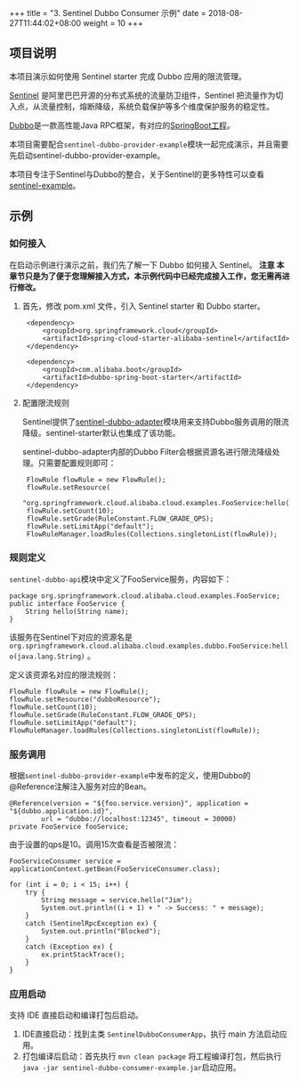 +++
title = "3. Sentinel Dubbo Consumer 示例"
date = 2018-08-27T11:44:02+08:00
weight = 10
+++

## 项目说明

本项目演示如何使用 Sentinel starter 完成 Dubbo 应用的限流管理。

[Sentinel](https://github.com/alibaba/Sentinel) 是阿里巴巴开源的分布式系统的流量防卫组件，Sentinel 把流量作为切入点，从流量控制，熔断降级，系统负载保护等多个维度保护服务的稳定性。

[Dubbo](http://dubbo.apache.org/)是一款高性能Java RPC框架，有对应的[SpringBoot工程](https://github.com/apache/incubator-dubbo-spring-boot-project)。

本项目需要配合`sentinel-dubbo-provider-example`模块一起完成演示，并且需要先启动sentinel-dubbo-provider-example。

本项目专注于Sentinel与Dubbo的整合，关于Sentinel的更多特性可以查看[sentinel-example](https://github.com/spring-cloud-incubator/spring-cloud-alibaba/tree/master/spring-cloud-alibaba-examples/sentinel-example)。

## 示例

### 如何接入
在启动示例进行演示之前，我们先了解一下 Dubbo 如何接入 Sentinel。
**注意 本章节只是为了便于您理解接入方式，本示例代码中已经完成接入工作，您无需再进行修改。**

1. 首先，修改 pom.xml 文件，引入 Sentinel starter 和 Dubbo starter。

	    <dependency>
            <groupId>org.springframework.cloud</groupId>
            <artifactId>spring-cloud-starter-alibaba-sentinel</artifactId>
        </dependency>
        
        <dependency>
            <groupId>com.alibaba.boot</groupId>
            <artifactId>dubbo-spring-boot-starter</artifactId>
        </dependency>
		  
2. 配置限流规则
	
	Sentinel提供了[sentinel-dubbo-adapter](https://github.com/alibaba/Sentinel/tree/master/sentinel-adapter/sentinel-dubbo-adapter)模块用来支持Dubbo服务调用的限流降级。sentinel-starter默认也集成了该功能。
	
	sentinel-dubbo-adapter内部的Dubbo Filter会根据资源名进行限流降级处理。只需要配置规则即可：

        FlowRule flowRule = new FlowRule();
        flowRule.setResource(
                "org.springframework.cloud.alibaba.cloud.examples.FooService:hello(java.lang.String)");
        flowRule.setCount(10);
        flowRule.setGrade(RuleConstant.FLOW_GRADE_QPS);
        flowRule.setLimitApp("default");
        FlowRuleManager.loadRules(Collections.singletonList(flowRule));
  
### 规则定义

`sentinel-dubbo-api`模块中定义了FooService服务，内容如下：

    package org.springframework.cloud.alibaba.cloud.examples.FooService;
    public interface FooService {
        String hello(String name);
    }

该服务在Sentinel下对应的资源名是 `org.springframework.cloud.alibaba.cloud.examples.dubbo.FooService:hello(java.lang.String)` 。

定义该资源名对应的限流规则：

    FlowRule flowRule = new FlowRule();
    flowRule.setResource("dubboResource");
    flowRule.setCount(10);
    flowRule.setGrade(RuleConstant.FLOW_GRADE_QPS);
    flowRule.setLimitApp("default");
    FlowRuleManager.loadRules(Collections.singletonList(flowRule));

### 服务调用

根据`sentinel-dubbo-provider-example`中发布的定义，使用Dubbo的@Reference注解注入服务对应的Bean。

    @Reference(version = "${foo.service.version}", application = "${dubbo.application.id}",
            url = "dubbo://localhost:12345", timeout = 30000)
	private FooService fooService;

由于设置的qps是10。调用15次查看是否被限流：

    FooServiceConsumer service = applicationContext.getBean(FooServiceConsumer.class);
    
    for (int i = 0; i < 15; i++) {
        try {
            String message = service.hello("Jim");
            System.out.println((i + 1) + " -> Success: " + message);
        }
        catch (SentinelRpcException ex) {
            System.out.println("Blocked");
        }
        catch (Exception ex) {
            ex.printStackTrace();
        }
    }

### 应用启动 

支持 IDE 直接启动和编译打包后启动。

1. IDE直接启动：找到主类 `SentinelDubboConsumerApp`，执行 main 方法启动应用。
2. 打包编译后启动：首先执行 `mvn clean package` 将工程编译打包，然后执行 `java -jar sentinel-dubbo-consumer-example.jar`启动应用。


